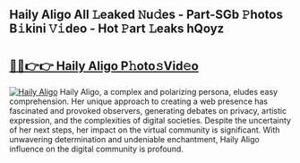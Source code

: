 ## Haily Aligo All 𝙻eaked 𝙽u𝚍es - Part-SGb 𝙿hotos B𝚒kini 𝚅𝚒deo - Hot 𝙿art 𝙻eaks hQoyz

# <h2><a href="http://ld2m9f.urlbe.top/?page=Haily+Aligo">🔗🔗👉👉 Haily Aligo P𝚑oto𝚜Vid𝚎o</a></h2>

[![Haily Aligo](https://i.imgur.com/eBuTRDB.gif)](http://ld2m9f.urlbe.top/?page=Haily+Aligo)
Haily Aligo, a complex and polarizing persona, eludes easy comprehension. Her unique approach to creating a web presence has fascinated and provoked observers, generating debates on privacy, artistic expression, and the complexities of digital societies. Despite the uncertainty of her next steps, her impact on the virtual community is significant. With unwavering determination and undeniable enchantment, Haily Aligo influence on the digital community is profound.
